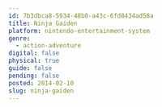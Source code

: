 ```yaml
---
id: 7b3dbca8-5934-48b0-a43c-6fd8434ad58a
title: Ninja Gaiden
platform: nintendo-entertainment-system
genre:
  - action-adventure
digital: false
physical: true
guide: false
pending: false
posted: 2014-02-10
slug: ninja-gaiden
---
```

